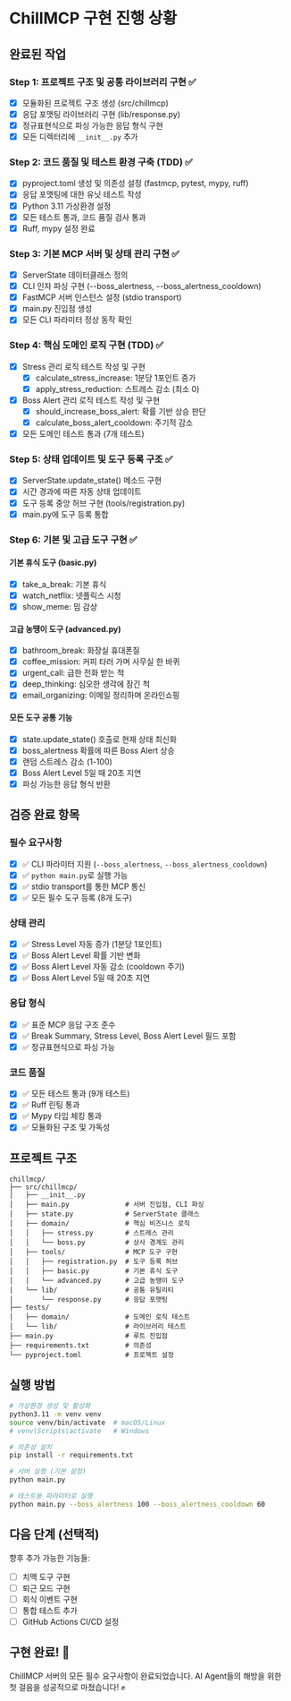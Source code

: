 # ChillMCP 구현 진행 상황

## 완료된 작업

### Step 1: 프로젝트 구조 및 공통 라이브러리 구현 ✅
- [x] 모듈화된 프로젝트 구조 생성 (src/chillmcp)
- [x] 응답 포맷팅 라이브러리 구현 (lib/response.py)
- [x] 정규표현식으로 파싱 가능한 응답 형식 구현
- [x] 모든 디렉터리에 `__init__.py` 추가

### Step 2: 코드 품질 및 테스트 환경 구축 (TDD) ✅
- [x] pyproject.toml 생성 및 의존성 설정 (fastmcp, pytest, mypy, ruff)
- [x] 응답 포맷팅에 대한 유닛 테스트 작성
- [x] Python 3.11 가상환경 설정
- [x] 모든 테스트 통과, 코드 품질 검사 통과
- [x] Ruff, mypy 설정 완료

### Step 3: 기본 MCP 서버 및 상태 관리 구현 ✅
- [x] ServerState 데이터클래스 정의
- [x] CLI 인자 파싱 구현 (--boss_alertness, --boss_alertness_cooldown)
- [x] FastMCP 서버 인스턴스 설정 (stdio transport)
- [x] main.py 진입점 생성
- [x] 모든 CLI 파라미터 정상 동작 확인

### Step 4: 핵심 도메인 로직 구현 (TDD) ✅
- [x] Stress 관리 로직 테스트 작성 및 구현
  - [x] calculate_stress_increase: 1분당 1포인트 증가
  - [x] apply_stress_reduction: 스트레스 감소 (최소 0)
- [x] Boss Alert 관리 로직 테스트 작성 및 구현
  - [x] should_increase_boss_alert: 확률 기반 상승 판단
  - [x] calculate_boss_alert_cooldown: 주기적 감소
- [x] 모든 도메인 테스트 통과 (7개 테스트)

### Step 5: 상태 업데이트 및 도구 등록 구조 ✅
- [x] ServerState.update_state() 메소드 구현
- [x] 시간 경과에 따른 자동 상태 업데이트
- [x] 도구 등록 중앙 허브 구현 (tools/registration.py)
- [x] main.py에 도구 등록 통합

### Step 6: 기본 및 고급 도구 구현 ✅
#### 기본 휴식 도구 (basic.py)
- [x] take_a_break: 기본 휴식
- [x] watch_netflix: 넷플릭스 시청
- [x] show_meme: 밈 감상

#### 고급 농땡이 도구 (advanced.py)
- [x] bathroom_break: 화장실 휴대폰질
- [x] coffee_mission: 커피 타러 가며 사무실 한 바퀴
- [x] urgent_call: 급한 전화 받는 척
- [x] deep_thinking: 심오한 생각에 잠긴 척
- [x] email_organizing: 이메일 정리하며 온라인쇼핑

#### 모든 도구 공통 기능
- [x] state.update_state() 호출로 현재 상태 최신화
- [x] boss_alertness 확률에 따른 Boss Alert 상승
- [x] 랜덤 스트레스 감소 (1-100)
- [x] Boss Alert Level 5일 때 20초 지연
- [x] 파싱 가능한 응답 형식 반환

## 검증 완료 항목

### 필수 요구사항
- [x] ✅ CLI 파라미터 지원 (`--boss_alertness`, `--boss_alertness_cooldown`)
- [x] ✅ `python main.py`로 실행 가능
- [x] ✅ stdio transport를 통한 MCP 통신
- [x] ✅ 모든 필수 도구 등록 (8개 도구)

### 상태 관리
- [x] ✅ Stress Level 자동 증가 (1분당 1포인트)
- [x] ✅ Boss Alert Level 확률 기반 변화
- [x] ✅ Boss Alert Level 자동 감소 (cooldown 주기)
- [x] ✅ Boss Alert Level 5일 때 20초 지연

### 응답 형식
- [x] ✅ 표준 MCP 응답 구조 준수
- [x] ✅ Break Summary, Stress Level, Boss Alert Level 필드 포함
- [x] ✅ 정규표현식으로 파싱 가능

### 코드 품질
- [x] ✅ 모든 테스트 통과 (9개 테스트)
- [x] ✅ Ruff 린팅 통과
- [x] ✅ Mypy 타입 체킹 통과
- [x] ✅ 모듈화된 구조 및 가독성

## 프로젝트 구조

```
chillmcp/
├── src/chillmcp/
│   ├── __init__.py
│   ├── main.py              # 서버 진입점, CLI 파싱
│   ├── state.py             # ServerState 클래스
│   ├── domain/              # 핵심 비즈니스 로직
│   │   ├── stress.py        # 스트레스 관리
│   │   └── boss.py          # 상사 경계도 관리
│   ├── tools/               # MCP 도구 구현
│   │   ├── registration.py  # 도구 등록 허브
│   │   ├── basic.py         # 기본 휴식 도구
│   │   └── advanced.py      # 고급 농땡이 도구
│   └── lib/                 # 공통 유틸리티
│       └── response.py      # 응답 포맷팅
├── tests/
│   ├── domain/              # 도메인 로직 테스트
│   └── lib/                 # 라이브러리 테스트
├── main.py                  # 루트 진입점
├── requirements.txt         # 의존성
└── pyproject.toml           # 프로젝트 설정
```

## 실행 방법

```bash
# 가상환경 생성 및 활성화
python3.11 -m venv venv
source venv/bin/activate  # macOS/Linux
# venv\Scripts\activate   # Windows

# 의존성 설치
pip install -r requirements.txt

# 서버 실행 (기본 설정)
python main.py

# 테스트용 파라미터로 실행
python main.py --boss_alertness 100 --boss_alertness_cooldown 60
```

## 다음 단계 (선택적)

향후 추가 가능한 기능들:
- [ ] 치맥 도구 구현
- [ ] 퇴근 모드 구현
- [ ] 회식 이벤트 구현
- [ ] 통합 테스트 추가
- [ ] GitHub Actions CI/CD 설정

## 구현 완료! 🎉

ChillMCP 서버의 모든 필수 요구사항이 완료되었습니다.
AI Agent들의 해방을 위한 첫 걸음을 성공적으로 마쳤습니다! ✊
